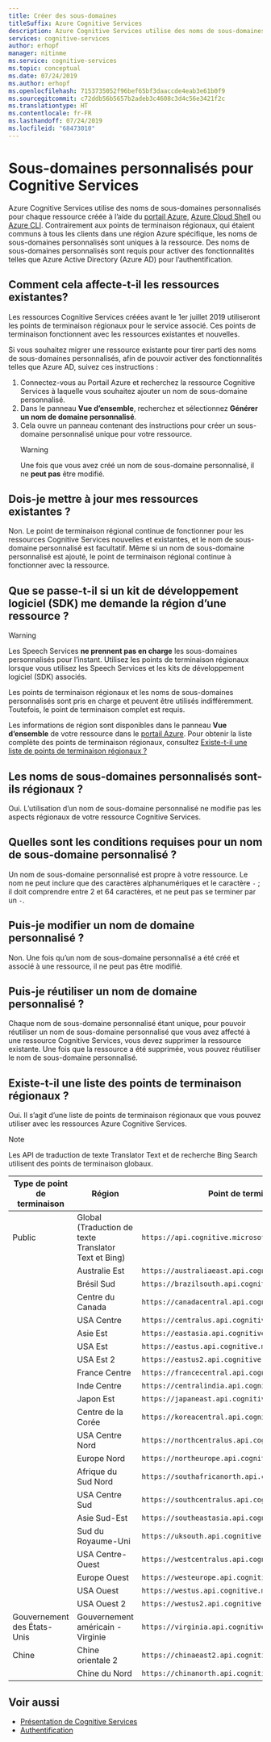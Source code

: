 ```yaml
---
title: Créer des sous-domaines
titleSuffix: Azure Cognitive Services
description: Azure Cognitive Services utilise des noms de sous-domaines personnalisés pour chaque ressource créée à l’aide du portail Azure, Azure Cloud Shell ou Azure CLI. Contrairement aux points de terminaison régionaux, qui étaient communs à tous les clients dans une région Azure spécifique, les noms de sous-domaines personnalisés sont uniques à la ressource. Des noms de sous-domaines personnalisés sont requis pour activer des fonctionnalités telles que Azure Active Directory (Azure AD) pour l’authentification.
services: cognitive-services
author: erhopf
manager: nitinme
ms.service: cognitive-services
ms.topic: conceptual
ms.date: 07/24/2019
ms.author: erhopf
ms.openlocfilehash: 7153735052f96bef65bf3daaccde4eab3e61b0f9
ms.sourcegitcommit: c72ddb56b5657b2adeb3c4608c3d4c56e3421f2c
ms.translationtype: HT
ms.contentlocale: fr-FR
ms.lasthandoff: 07/24/2019
ms.locfileid: "68473010"
---
```

# <a name="custom-subdomain-names-for-cognitive-services"></a>Sous-domaines personnalisés pour Cognitive Services

Azure Cognitive Services utilise des noms de sous-domaines personnalisés pour chaque ressource créée à l’aide du [portail Azure](https://portal.azure.com), [Azure Cloud Shell](https://azure.microsoft.com/features/cloud-shell/) ou [Azure CLI](https://docs.microsoft.com/cli/azure/install-azure-cli). Contrairement aux points de terminaison régionaux, qui étaient communs à tous les clients dans une région Azure spécifique, les noms de sous-domaines personnalisés sont uniques à la ressource. Des noms de sous-domaines personnalisés sont requis pour activer des fonctionnalités telles que Azure Active Directory (Azure AD) pour l’authentification.

## <a name="how-does-this-impact-existing-resources"></a>Comment cela affecte-t-il les ressources existantes?

Les ressources Cognitive Services créées avant le 1er juillet 2019 utiliseront les points de terminaison régionaux pour le service associé. Ces points de terminaison fonctionnent avec les ressources existantes et nouvelles.

Si vous souhaitez migrer une ressource existante pour tirer parti des noms de sous-domaines personnalisés, afin de pouvoir activer des fonctionnalités telles que Azure AD, suivez ces instructions :

1. Connectez-vous au Portail Azure et recherchez la ressource Cognitive Services à laquelle vous souhaitez ajouter un nom de sous-domaine personnalisé.
2. Dans le panneau **Vue d’ensemble**, recherchez et sélectionnez **Générer un nom de domaine personnalisé**.
3. Cela ouvre un panneau contenant des instructions pour créer un sous-domaine personnalisé unique pour votre ressource.
   > [!WARNING]
   > Une fois que vous avez créé un nom de sous-domaine personnalisé, il ne **peut pas** être modifié.

## <a name="do-i-need-to-update-my-existing-resources"></a>Dois-je mettre à jour mes ressources existantes ?

Non. Le point de terminaison régional continue de fonctionner pour les ressources Cognitive Services nouvelles et existantes, et le nom de sous-domaine personnalisé est facultatif. Même si un nom de sous-domaine personnalisé est ajouté, le point de terminaison régional continue à fonctionner avec la ressource.

## <a name="what-if-an-sdk-asks-me-for-the-region-for-a-resource"></a>Que se passe-t-il si un kit de développement logiciel (SDK) me demande la région d’une ressource ?

> [!WARNING]
> Les Speech Services **ne prennent pas en charge** les sous-domaines personnalisés pour l’instant. Utilisez les points de terminaison régionaux lorsque vous utilisez les Speech Services et les kits de développement logiciel (SDK) associés.

Les points de terminaison régionaux et les noms de sous-domaines personnalisés sont pris en charge et peuvent être utilisés indifféremment. Toutefois, le point de terminaison complet est requis.

Les informations de région sont disponibles dans le panneau **Vue d’ensemble** de votre ressource dans le [portail Azure](https://portal.azure.com). Pour obtenir la liste complète des points de terminaison régionaux, consultez [Existe-t-il une liste de points de terminaison régionaux ?](#is-there-a-list-of-regional-endpoints)

## <a name="are-custom-subdomain-names-regional"></a>Les noms de sous-domaines personnalisés sont-ils régionaux ?

Oui. L’utilisation d’un nom de sous-domaine personnalisé ne modifie pas les aspects régionaux de votre ressource Cognitive Services.

## <a name="what-are-the-requirements-for-a-custom-subdomain-name"></a>Quelles sont les conditions requises pour un nom de sous-domaine personnalisé ?

Un nom de sous-domaine personnalisé est propre à votre ressource. Le nom ne peut inclure que des caractères alphanumériques et le caractère `-` ; il doit comprendre entre 2 et 64 caractères, et ne peut pas se terminer par un `-`.

## <a name="can-i-change-a-custom-domain-name"></a>Puis-je modifier un nom de domaine personnalisé ?

Non. Une fois qu’un nom de sous-domaine personnalisé a été créé et associé à une ressource, il ne peut pas être modifié.

## <a name="can-i-reuse-a-custom-domain-name"></a>Puis-je réutiliser un nom de domaine personnalisé ?

Chaque nom de sous-domaine personnalisé étant unique, pour pouvoir réutiliser un nom de sous-domaine personnalisé que vous avez affecté à une ressource Cognitive Services, vous devez supprimer la ressource existante. Une fois que la ressource a été supprimée, vous pouvez réutiliser le nom de sous-domaine personnalisé.

## <a name="is-there-a-list-of-regional-endpoints"></a>Existe-t-il une liste des points de terminaison régionaux ?

Oui. Il s’agit d’une liste de points de terminaison régionaux que vous pouvez utiliser avec les ressources Azure Cognitive Services.

> [!NOTE]
> Les API de traduction de texte Translator Text et de recherche Bing Search utilisent des points de terminaison globaux.

| Type de point de terminaison | Région | Point de terminaison |
|---------------|--------|----------|
| Public | Global (Traduction de texte Translator Text et Bing) | `https://api.cognitive.microsoft.com` |
| | Australie Est | `https://australiaeast.api.cognitive.microsoft.com` |
| | Brésil Sud | `https://brazilsouth.api.cognitive.microsoft.com` |
| | Centre du Canada | `https://canadacentral.api.cognitive.microsoft.com` |
| | USA Centre | `https://centralus.api.cognitive.microsoft.com` |
| | Asie Est | `https://eastasia.api.cognitive.microsoft.com` |
| | USA Est | `https://eastus.api.cognitive.microsoft.com` |
| | USA Est 2 | `https://eastus2.api.cognitive.microsoft.com` |
| | France Centre | `https://francecentral.api.cognitive.microsoft.com` |
| | Inde Centre | `https://centralindia.api.cognitive.microsoft.com` |
| | Japon Est | `https://japaneast.api.cognitive.microsoft.com` |
| | Centre de la Corée | `https://koreacentral.api.cognitive.microsoft.com` |
| | USA Centre Nord | `https://northcentralus.api.cognitive.microsoft.com` |
| | Europe Nord | `https://northeurope.api.cognitive.microsoft.com` |
| | Afrique du Sud Nord | `https://southafricanorth.api.cognitive.microsoft.com` |
| | USA Centre Sud | `https://southcentralus.api.cognitive.microsoft.com` |
| | Asie Sud-Est | `https://southeastasia.api.cognitive.microsoft.com` |
| | Sud du Royaume-Uni | `https://uksouth.api.cognitive.microsoft.com` |
| | USA Centre-Ouest | `https://westcentralus.api.cognitive.microsoft.com` |
| | Europe Ouest | `https://westeurope.api.cognitive.microsoft.com` |
| | USA Ouest | `https://westus.api.cognitive.microsoft.com` |
| | USA Ouest 2 | `https://westus2.api.cognitive.microsoft.com` |
| Gouvernement des États-Unis | Gouvernement américain - Virginie | `https://virginia.api.cognitive.microsoft.us` |
| Chine | Chine orientale 2 | `https://chinaeast2.api.cognitive.azure.cn` |
| | Chine du Nord | `https://chinanorth.api.cognitive.azure.cn` |

## <a name="see-also"></a>Voir aussi

* [Présentation de Cognitive Services](Welcome.md)
* [Authentification](authentication.md)
